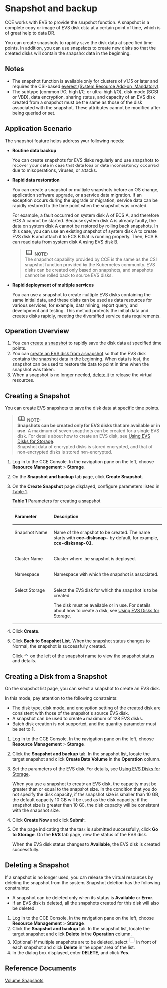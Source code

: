 # Snapshot and backup<a name="cce_01_0211"></a>

CCE works with EVS to provide the snapshot function. A snapshot is a complete copy or image of EVS disk data at a certain point of time, which is of great help to data DR.

You can create snapshots to rapidly save the disk data at specified time points. In addition, you can use snapshots to create new disks so that the created disks will contain the snapshot data in the beginning.

## Notes<a name="section113181948104715"></a>

-   The snapshot function is available only for clusters of v1.15 or later and requires the CSI-based  [everest \(System Resource Add-on, Mandatory\)](everest-(system-resource-add-on-mandatory).md).
-   The subtype \(common I/O, high I/O, or ultra-high I/O\), disk mode \(SCSI or VBD\), data encryption, sharing status, and capacity of an EVS disk created from a snapshot must be the same as those of the disk associated with the snapshot. These attributes cannot be modified after being queried or set.

## Application Scenario<a name="section54641247195218"></a>

The snapshot feature helps address your following needs:

-   **Routine data backup**

    You can create snapshots for EVS disks regularly and use snapshots to recover your data in case that data loss or data inconsistency occurred due to misoperations, viruses, or attacks.

-   **Rapid data restoration**

    You can create a snapshot or multiple snapshots before an OS change, application software upgrade, or a service data migration. If an exception occurs during the upgrade or migration, service data can be rapidly restored to the time point when the snapshot was created.

    For example, a fault occurred on system disk A of ECS A, and therefore ECS A cannot be started. Because system disk A is already faulty, the data on system disk A cannot be restored by rolling back snapshots. In this case, you can use an existing snapshot of system disk A to create EVS disk B and attach it to ECS B that is running properly. Then, ECS B can read data from system disk A using EVS disk B.

    >![](public_sys-resources/icon-note.gif) **NOTE:**   
    >The snapshot capability provided by CCE is the same as the CSI snapshot function provided by the Kubernetes community. EVS disks can be created only based on snapshots, and snapshots cannot be rolled back to source EVS disks.  

-   **Rapid deployment of multiple services**

    You can use a snapshot to create multiple EVS disks containing the same initial data, and these disks can be used as data resources for various services, for example, data mining, report query, and development and testing. This method protects the initial data and creates disks rapidly, meeting the diversified service data requirements.


## Operation Overview<a name="section1337153534815"></a>

1.  You can  [create a snapshot](#section106169536555)  to rapidly save the disk data at specified time points.
2.  You can  [create an EVS disk from a snapshot](#section9617195365510)  so that the EVS disk contains the snapshot data in the beginning. When data is lost, the snapshot can be used to restore the data to point in time when the snapshot was taken.
3.  When a snapshot is no longer needed,  [delete it](#section20618135335519)  to release the virtual resources.

## Creating a Snapshot<a name="section106169536555"></a>

You can create EVS snapshots to save the disk data at specific time points.

>![](public_sys-resources/icon-note.gif) **NOTE:**   
>**Snapshots can be created only for EVS disks that are available or in use.**  A maximum of seven snapshots can be created for a single EVS disk. For details about how to create an EVS disk, see  [Using EVS Disks for Storage](using-evs-disks-for-storage.md).  
>Snapshot data of encrypted disks is stored encrypted, and that of non-encrypted disks is stored non-encrypted.  

1.  Log in to the CCE Console. In the navigation pane on the left, choose  **Resource Management**  \>  **Storage**.
2.  On the  **Snapshot and backup**  tab page, click  **Create Snapshot**.
3.  On the  **Create Snapshot**  page displayed, configure parameters listed in  [Table 1](#table195712416594).

    **Table  1**  Parameters for creating a snapshot

    <a name="table195712416594"></a>
    <table><thead align="left"><tr id="row95724185917"><th class="cellrowborder" valign="top" width="26%" id="mcps1.2.3.1.1"><p id="p105744115910"><a name="p105744115910"></a><a name="p105744115910"></a>Parameter</p>
    </th>
    <th class="cellrowborder" valign="top" width="74%" id="mcps1.2.3.1.2"><p id="p1857194185919"><a name="p1857194185919"></a><a name="p1857194185919"></a>Description</p>
    </th>
    </tr>
    </thead>
    <tbody><tr id="row1657144115592"><td class="cellrowborder" valign="top" width="26%" headers="mcps1.2.3.1.1 "><p id="p85719414598"><a name="p85719414598"></a><a name="p85719414598"></a>Snapshot Name</p>
    </td>
    <td class="cellrowborder" valign="top" width="74%" headers="mcps1.2.3.1.2 "><p id="p55718418591"><a name="p55718418591"></a><a name="p55718418591"></a>Name of the snapshot to be created. The name starts with <strong id="b91071630172017"><a name="b91071630172017"></a><a name="b91071630172017"></a>cce-disksnap-</strong> by default, for example, <strong id="b191679438222"><a name="b191679438222"></a><a name="b191679438222"></a>cce-disksnap-01</strong>.</p>
    </td>
    </tr>
    <tr id="row1557341165911"><td class="cellrowborder" valign="top" width="26%" headers="mcps1.2.3.1.1 "><p id="p1957114125916"><a name="p1957114125916"></a><a name="p1957114125916"></a>Cluster Name</p>
    </td>
    <td class="cellrowborder" valign="top" width="74%" headers="mcps1.2.3.1.2 "><p id="p165784195917"><a name="p165784195917"></a><a name="p165784195917"></a>Cluster where the snapshot is deployed.</p>
    </td>
    </tr>
    <tr id="row18574414594"><td class="cellrowborder" valign="top" width="26%" headers="mcps1.2.3.1.1 "><p id="p757241185913"><a name="p757241185913"></a><a name="p757241185913"></a>Namespace</p>
    </td>
    <td class="cellrowborder" valign="top" width="74%" headers="mcps1.2.3.1.2 "><p id="p55784195910"><a name="p55784195910"></a><a name="p55784195910"></a>Namespace with which the snapshot is associated.</p>
    </td>
    </tr>
    <tr id="row1457124155912"><td class="cellrowborder" valign="top" width="26%" headers="mcps1.2.3.1.1 "><p id="p105764115595"><a name="p105764115595"></a><a name="p105764115595"></a>Select Storage</p>
    </td>
    <td class="cellrowborder" valign="top" width="74%" headers="mcps1.2.3.1.2 "><p id="p05774112594"><a name="p05774112594"></a><a name="p05774112594"></a>Select the EVS disk for which the snapshot is to be created.</p>
    <p id="p85724113595"><a name="p85724113595"></a><a name="p85724113595"></a>The disk must be available or in use. For details about how to create a disk, see <a href="using-evs-disks-for-storage.md">Using EVS Disks for Storage</a>.</p>
    </td>
    </tr>
    </tbody>
    </table>

4.  Click  **Create**.
5.  Click  **Back to Snapshot List**. When the snapshot status changes to Normal, the snapshot is successfully created.

    Click  ![](figures/icon-up.png)  on the left of the snapshot name to view the snapshot status and details.


## Creating a Disk from a Snapshot<a name="section9617195365510"></a>

On the snapshot list page, you can select a snapshot to create an EVS disk.

In this mode, pay attention to the following constraints:

-   The disk type, disk mode, and encryption setting of the created disk are consistent with those of the snapshot's source EVS disk.
-   A snapshot can be used to create a maximum of 128 EVS disks.
-   Batch disk creation is not supported, and the quantity parameter must be set to  **1**.

1.  Log in to the CCE Console. In the navigation pane on the left, choose  **Resource Management**  \>  **Storage**.
2.  Click the  **Snapshot and backup**  tab. In the snapshot list, locate the target snapshot and click  **Create Data Volume**  in the  **Operation**  column.
3.  Set the parameters of the EVS disk. For details, see  [Using EVS Disks for Storage](using-evs-disks-for-storage.md).

    When you use a snapshot to create an EVS disk, the capacity must be greater than or equal to the snapshot size. In the condition that you do not specify the disk capacity, if the snapshot size is smaller than 10 GB, the default capacity 10 GB will be used as the disk capacity; if the snapshot size is greater than 10 GB, the disk capacity will be consistent with the snapshot size.

4.  Click  **Create Now**  and click  **Submit**.
5.  On the page indicating that the task is submitted successfully, click  **Go to Storage**. On the  **EVS**  tab page, view the status of the EVS disk.

    When the EVS disk status changes to  **Available**, the EVS disk is created successfully.


## Deleting a Snapshot<a name="section20618135335519"></a>

If a snapshot is no longer used, you can release the virtual resources by deleting the snapshot from the system. Snapshot deletion has the following constraints:

-   A snapshot can be deleted only when its status is  **Available**  or  **Error**.
-   If an EVS disk is deleted, all the snapshots created for this disk will also be deleted.

1.  Log in to the CCE Console. In the navigation pane on the left, choose  **Resource Management**  \>  **Storage**.
2.  Click the  **Snapshot and backup**  tab. In the snapshot list, locate the target snapshot and click  **Delete**  in the  **Operation**  column.
3.  \(Optional\) If multiple snapshots are to be deleted, select  ![](figures/icon-snapshots.png)  in front of each snapshot and click  **Delete**  in the upper area of the list.
4.  In the dialog box displayed, enter  **DELETE**, and click  **Yes**.

## Reference Documents<a name="section14627184153810"></a>

[Volume Snapshots](https://kubernetes.io/docs/concepts/storage/volume-snapshots/#lifecycle-of-a-volume-snapshot-and-volume-snapshot-content)

